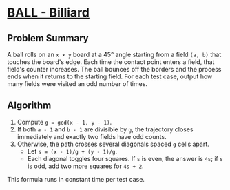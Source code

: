 # [BALL - Billiard](https://www.spoj.com/problems/BALL1/)

## Problem Summary
A ball rolls on an `x × y` board at a 45° angle starting from a field `(a, b)` that touches the board's edge. Each time the contact point enters a field, that field's counter increases. The ball bounces off the borders and the process ends when it returns to the starting field. For each test case, output how many fields were visited an odd number of times.

## Algorithm
1. Compute `g = gcd(x - 1, y - 1)`.
2. If both `a - 1` and `b - 1` are divisible by `g`, the trajectory closes immediately and exactly two fields have odd counts.
3. Otherwise, the path crosses several diagonals spaced `g` cells apart.
   - Let `s = (x - 1)/g + (y - 1)/g`.
   - Each diagonal toggles four squares. If `s` is even, the answer is `4s`; if `s` is odd, add two more squares for `4s + 2`.

This formula runs in constant time per test case.
